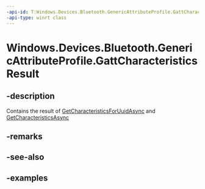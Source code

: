 ```yaml
---
-api-id: T:Windows.Devices.Bluetooth.GenericAttributeProfile.GattCharacteristicsResult
-api-type: winrt class
---
```


<!-- Class syntax.
public class GattCharacteristicsResult 
-->

# Windows.Devices.Bluetooth.GenericAttributeProfile.GattCharacteristicsResult

## -description
Contains the result of [GetCharacteristicsForUuidAsync](../../windows.devices.bluetooth.genericattributeprofile/gattdeviceservice_getcharacteristicsforuuidasync_1022371095.md) and [GetCharacteristicsAsync](../../windows.devices.bluetooth.genericattributeprofile/gattdeviceservice_getcharacteristicsasync_652132649.md)

## -remarks

## -see-also

## -examples


